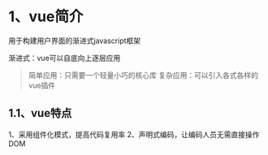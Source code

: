 # 1、vue简介
用于构建用户界面的渐进式javascript框架

渐进式：vue可以自底向上逐层应用
>简单应用：只需要一个轻量小巧的核心库
>复杂应用：可以引入各式各样的vue插件

## 1.1、vue特点
1、采用组件化模式，提高代码复用率
2、声明式编码，让编码人员无需直接操作DOM
